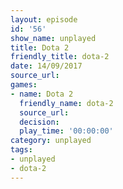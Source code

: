 ```yaml
---
layout: episode
id: '56'
show_name: unplayed
title: Dota 2
friendly_title: dota-2
date: 14/09/2017
source_url: 
games:
- name: Dota 2
  friendly_name: dota-2
  source_url: 
  decision: 
  play_time: '00:00:00'
category: unplayed
tags:
- unplayed
- dota-2
---
```

